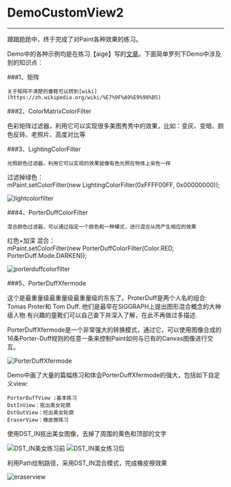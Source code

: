 # DemoCustomView2
---

踉踉跄跄中，终于完成了对Paint各种效果的练习。

Demo中的各种示例均是在练习【aige】写的[文章](http://blog.csdn.net/aigestudio/article/details/41316141)。下面简单罗列下Demo中涉及到的知识点：<br>

###1、矩阵

`关于矩阵不清楚的童鞋可以转到[wiki](https://zh.wikipedia.org/wiki/%E7%9F%A9%E9%98%B5)`

###2、ColorMatrixColorFilter

色彩矩阵过滤器，利用它可以实现很多美图秀秀中的效果，比如：变灰、变暗、颜色反转、老照片、高度对比等

###3、LightingColorFilter

`光照颜色过滤器，利用它可以实现的效果就像有色光照在物体上染色一样`

过滤掉绿色：<br>
mPaint.setColorFilter(new LightingColorFilter(0xFFFF00FF, 0x00000000));
 
![lightcolorfilter](https://github.com/LeeeYou/DemoCustomView2/blob/master/lightcolorfilter.png)


###4、PorterDuffColorFilter

`混合颜色过滤器，可以通过指定一个颜色和一种模式，进行混合从而产生相应的效果`

红色+加深 混合：<br>
mPaint.setColorFilter(new PorterDuffColorFilter(Color.RED, PorterDuff.Mode.DARKEN));

![porterduffcolorfilter](https://github.com/LeeeYou/DemoCustomView2/blob/master/porterduffcolorfilter.png)


###5、PorterDuffXfermode

这个是最重量级最重量级最重量级的东东了。ProterDuff是两个人名的组合: Tomas Proter和 Tom Duff. 他们是最早在SIGGRAPH上提出图形混合概念的大神级人物.有兴趣的童靴们可以自己查下并深入了解，在此不再做过多描述.

PorterDuffXfermode是一个非常强大的转换模式，通过它，可以使用图像合成的16条Porter-Duff规则的任意一条来控制Paint如何与已有的Canvas图像进行交互。

![PorterDuffXfermode](https://github.com/LeeeYou/DemoCustomView2/blob/master/porterduffxfermode2.jpg)

Demo中画了大量的篇幅练习和体会PorterDuffXfermode的强大，包括如下自定义view:
>
    PorterDuffView :基本练习
    DstInView：抠出美女轮廓
    DstOutView：挖出美女轮廓
    EraserView：橡皮擦练习
   
使用DST_IN抠出美女图像，去掉了周围的黄色和顶部的文字

![DST_IN美女练习前](https://github.com/LeeeYou/DemoCustomView2/blob/master/dst_in_%E7%BE%8E%E5%A5%B3%E7%BB%83%E4%B9%A0_%E5%89%8D.png)
![DST_IN美女练习后](https://github.com/LeeeYou/DemoCustomView2/blob/master/dst_in_%E7%BE%8E%E5%A5%B3%E7%BB%83%E4%B9%A0_%E5%90%8E.png)


利用Path绘制路径，采用DST_IN混合模式，完成橡皮擦效果

![eraserview](https://github.com/LeeeYou/DemoCustomView2/blob/master/eraserview.png)

